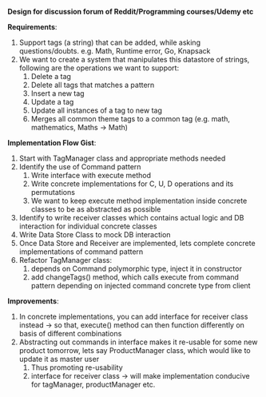 **Design for discussion forum of Reddit/Programming courses/Udemy etc**

**Requirements**:
1. Support tags (a string) that can be added, while asking questions/doubts.
    e.g. Math, Runtime error, Go, Knapsack
2. We want to create a system that manipulates this datastore of strings, following are the operations we want to support:
   1. Delete a tag
   2. Delete all tags that matches a pattern
   3. Insert a new tag
   4. Update a tag
   5. Update all instances of a tag to new tag
   6. Merges all common theme tags to a common tag (e.g. math, mathematics, Maths -> Math)

**Implementation Flow Gist**:
1. Start with TagManager class and appropriate methods needed
2. Identify the use of Command pattern
   1. Write interface with execute method
   2. Write concrete implementations for C, U, D operations and its permutations
   3. We want to keep execute method implementation inside concrete classes to be as abstracted as possible
3. Identify to write receiver classes which contains actual logic and DB interaction for individual concrete classes
4. Write Data Store Class to mock DB interaction
5. Once Data Store and Receiver are implemented, lets complete concrete implementations of command pattern
6. Refactor TagManager class:
   1. depends on Command polymorphic type, inject it in constructor
   2. add changeTags() method, which calls execute from command pattern depending on injected command concrete type from client

**Improvements**:
1. In concrete implementations, you can add interface for receiver class instead -> so that, execute() method can then function differently on basis of different combinations
2. Abstracting out commands in interface makes it re-usable for some new product tomorrow, lets say ProductManager class, which would like to update it as master user
   1. Thus promoting re-usability
   2. interface for receiver class -> will make implementation conducive for tagManager, productManager etc.